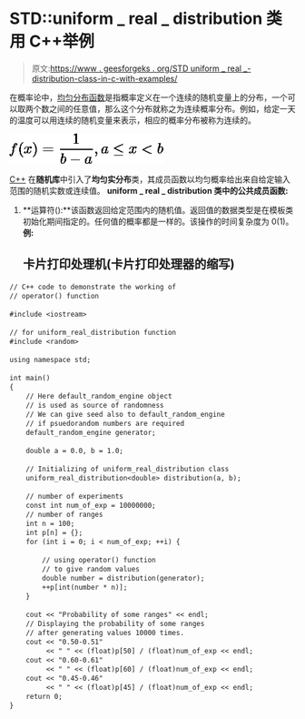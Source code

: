 # STD::uniform _ real _ distribution 类用 C++举例

> 原文:[https://www . geesforgeks . org/STD uniform _ real _-distribution-class-in-c-with-examples/](https://www.geeksforgeeks.org/stduniform_real_-distribution-class-in-c-with-examples/)

在概率论中，[均匀分布函数](https://www.geeksforgeeks.org/mathematics-probability-distributions-set-1/)是指概率定义在一个连续的随机变量上的分布，一个可以取两个数之间的任意值，那么这个分布就称之为连续概率分布。例如，给定一天的温度可以用连续的随机变量来表示，相应的概率分布被称为连续的。

![\[ f(x) = \frac{1}{b-a}, & a\leq x < b\\ \] ](img/6fa2ff6415a8589e2bac3bf570c2c8b3.png "Rendered by QuickLaTeX.com")

[C++](https://www.geeksforgeeks.org/c-plus-plus/) 在**随机库**中引入了**均匀实分布**类，其成员函数以均匀概率给出来自给定输入范围的随机实数或连续值。
**uniform _ real _ distribution 类中的公共成员函数:**

1.  **运算符():**该函数返回给定范围内的随机值。返回值的数据类型是在模板类初始化期间指定的。任何值的概率都是一样的。该操作的时间复杂度为 0(1)。
    **例:**

    ## 卡片打印处理机(卡片打印处理器的缩写)

```
// C++ code to demonstrate the working of
// operator() function

#include <iostream>

// for uniform_real_distribution function
#include <random>

using namespace std;

int main()
{
    // Here default_random_engine object
    // is used as source of randomness
    // We can give seed also to default_random_engine
    // if psuedorandom numbers are required
    default_random_engine generator;

    double a = 0.0, b = 1.0;

    // Initializing of uniform_real_distribution class
    uniform_real_distribution<double> distribution(a, b);

    // number of experiments
    const int num_of_exp = 10000000;
    // number of ranges
    int n = 100;
    int p[n] = {};
    for (int i = 0; i < num_of_exp; ++i) {

        // using operator() function
        // to give random values
        double number = distribution(generator);
        ++p[int(number * n)];
    }

    cout << "Probability of some ranges" << endl;
    // Displaying the probability of some ranges
    // after generating values 10000 times.
    cout << "0.50-0.51"
         << " " << (float)p[50] / (float)num_of_exp << endl;
    cout << "0.60-0.61"
         << " " << (float)p[60] / (float)num_of_exp << endl;
    cout << "0.45-0.46"
         << " " << (float)p[45] / (float)num_of_exp << endl;
    return 0;
}
```